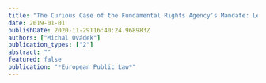 ```yaml
---
title: "The Curious Case of the Fundamental Rights Agency’s Mandate: Legal Shrouding and Democratic Politics"
date: 2019-01-01
publishDate: 2020-11-29T16:40:24.968983Z
authors: ["Michal Ovádek"]
publication_types: ["2"]
abstract: ""
featured: false
publication: "*European Public Law*"
---
```


